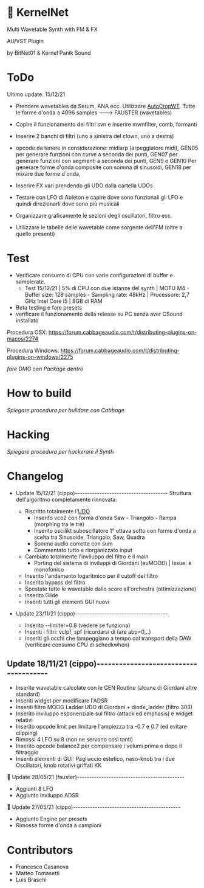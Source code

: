 # 👾 KernelNet
Multi Wavetable Synth with FM & FX

AU/VST Plugin

by BitNet01 & Kernel Panik Sound


# ToDo

Ultimo update: 15/12/21

- Prendere wavetables da Serum, ANA ecc. Utilizzare  [AutoCropWT](/Tool). Tutte le forme d'onda a 4096 samples ---> FAUSTER (wavetables)
- Capire il funzionamento dei filtri svn e inserire mvmfilter, comb, formanti
- Inserire 2 banchi di filtri (uno a sinistra del clown, uno a destra)

- opcode da tenere in considerazione: midiarp (arpeggiatore midi), GEN05 per generare funzioni con curve a seconda dei punti, GEN07 per generare funzioni con segmenti a seconda dei punti, GEN9 e GEN10 Per generare forme d'onda composite con somma di sinusoidi, GEN18 per mixare due forme d'onda,


- Inserire FX vari prendendo gli UDO dalla cartella UDOs

- Testare con LFO di Ableton e capire dove sono funzionali gli LFO e quindi direzionarli dove sono più musicali

- Organizzare graficamente le sezioni degli oscillatori, filtro ecc.

- Utilizzare le tabelle delle wavetable come sorgente dell'FM (oltre a quelle presenti)

# Test
- Verificare consumo di CPU con varie configurazioni di buffer e samplerate.
  - Test 15/12/21 | 5% di CPU con due istanze del synth | MOTU M4 - Buffer size: 128 samples - Sampling rate: 48kHz | Processore: 2,7 GHz Intel Core i5  | 8GB di RAM
- Beta testing e fare presets
- verificare il funzionamento della release su PC senza aver CSound installato

Procedura OSX: https://forum.cabbageaudio.com/t/distributing-plugins-on-macos/2274

Procedura Windows: https://forum.cabbageaudio.com/t/distributing-plugins-on-windows/2275

*fare DMG con Package dentro*

# How to build
*Spiegare procedura per buildare con Cabbage*

# Hacking
*Spiegare procedura per hackerare il Synth*

# Changelog
- Update 15/12/21 (cippo)--------------------------------------
  Struttura dell'algoritmo completamente rinnovata:

  - Riscritto totalmente l'[UDO](/SynthResources/MainOsc.udo)
    - Inserito vco2 con forma d'onda Saw - Triangolo - Rampa (morphing tra le tre)
    - Inserito oscilikt suboscillatore 1° ottava sotto con forme d'onda a scelta tra Sinusoide, Triangolo, Saw, Quadra
    - Somme audio corrette con sum
    - Commentato tutto e riorganizzato input
  - Cambiato totalmente l'inviluppo del filtro e il main
    - Porting del sistema di inviluppi di Giordani (euMOOD) | Issue: è monofonico
  - Inserito l'andamento logaritmico per il cutoff del filtro
  - Inserito bypass del filtro
  - Spostate tutte le wavetable dallo score all'orchestra (ottimizzazione)
  - Inserito Glide
  - Inseriti tutti gli elementi GUI nuovi

- Update 23/11/21 (cippo)--------------------------------------

  - Inserito --limiter=0.8 (vedere se funziona)
  - Inseriti i filtri: vclpf, spf (ricordarsi di fare abp=0,..)
  - Inseriti gli occhi che lampeggiano a tempo col transport della DAW (verificare consumo CPU di schedkwhen)

## Update 18/11/21 (cippo)--------------------------------------

  - Inserite wavetable calcolate con le GEN Routine (alcune di Giordani altre standard)
  - Inseriti widget per modificare l'ADSR
  - Inseriti filtro MOOG Ladder UDO di Giordani + diode_ladder (filtro 303)
  - Inserito inviluppo esponenziale sul filtro (attack ed emphasis) e widget relativi
  - Inserito opcode limit per limitare l'ampiezza tra -0.7 e 0.7 (ed evitare clipping)
  - Rimossi 4 LFO su 8 (non ne servono così tanti)
  - Inserito opcode balance2 per compensare i volumi prima e dopo il filtraggio
  - Inseriti elementi di GUI: Pagliaccio estetico, naso-knob tra i due Oscillatori, knob rotativi griffati KK

🚨 Update 28/05/21 (fauster)--------------------------------------------

  - Aggiunti 8 LFO
  - Aggiunto inviluppo ADSR

🚨 Update 27/05/21 (cippo)--------------------------------------------

  - Aggiunto Engine per presets
  - Rimosse forme d'onda a campioni

# Contributors

- Francesco Casanova
- Matteo Tomasetti
- Luis Braschi
